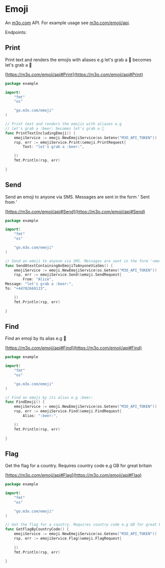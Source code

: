 # Emoji

An [m3o.com](https://m3o.com) API. For example usage see [m3o.com/emoji/api](https://m3o.com/emoji/api).

Endpoints:

## Print

Print text and renders the emojis with aliases e.g
let's grab a :beer: becomes let's grab a 🍺


[https://m3o.com/emoji/api#Print](https://m3o.com/emoji/api#Print)

```go
package example

import(
	"fmt"
	"os"

	"go.m3o.com/emoji"
)

// Print text and renders the emojis with aliases e.g
// let's grab a :beer: becomes let's grab a 🍺
func PrintTextIncludingEmoji() {
	emojiService := emoji.NewEmojiService(os.Getenv("M3O_API_TOKEN"))
	rsp, err := emojiService.Print(&emoji.PrintRequest{
		Text: "let's grab a :beer:",

	})
	fmt.Println(rsp, err)
	
}
```
## Send

Send an emoji to anyone via SMS. Messages are sent in the form '<message> Sent from <from>'


[https://m3o.com/emoji/api#Send](https://m3o.com/emoji/api#Send)

```go
package example

import(
	"fmt"
	"os"

	"go.m3o.com/emoji"
)

// Send an emoji to anyone via SMS. Messages are sent in the form '<message> Sent from <from>'
func SendAtextContainingAnEmojiToAnyoneViaSms() {
	emojiService := emoji.NewEmojiService(os.Getenv("M3O_API_TOKEN"))
	rsp, err := emojiService.Send(&emoji.SendRequest{
		From: "Alice",
Message: "let's grab a :beer:",
To: "+44782669123",

	})
	fmt.Println(rsp, err)
	
}
```
## Find

Find an emoji by its alias e.g :beer:


[https://m3o.com/emoji/api#Find](https://m3o.com/emoji/api#Find)

```go
package example

import(
	"fmt"
	"os"

	"go.m3o.com/emoji"
)

// Find an emoji by its alias e.g :beer:
func FindEmoji() {
	emojiService := emoji.NewEmojiService(os.Getenv("M3O_API_TOKEN"))
	rsp, err := emojiService.Find(&emoji.FindRequest{
		Alias: ":beer:",

	})
	fmt.Println(rsp, err)
	
}
```
## Flag

Get the flag for a country. Requires country code e.g GB for great britain


[https://m3o.com/emoji/api#Flag](https://m3o.com/emoji/api#Flag)

```go
package example

import(
	"fmt"
	"os"

	"go.m3o.com/emoji"
)

// Get the flag for a country. Requires country code e.g GB for great britain
func GetFlagByCountryCode() {
	emojiService := emoji.NewEmojiService(os.Getenv("M3O_API_TOKEN"))
	rsp, err := emojiService.Flag(&emoji.FlagRequest{
		
	})
	fmt.Println(rsp, err)
	
}
```

